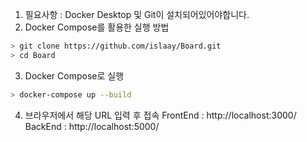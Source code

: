 1. 필요사항 : Docker Desktop 및 Git이 설치되어있어야합니다.
2. Docker Compose를 활용한 실행 방법
```bash
> git clone https://github.com/islaay/Board.git
> cd Board
```
3. Docker Compose로 실행
```bash
> docker-compose up --build
```
4. 브라우저에서 해당 URL 입력 후 접속
FrontEnd : http://localhost:3000/
BackEnd : http://localhost:5000/
